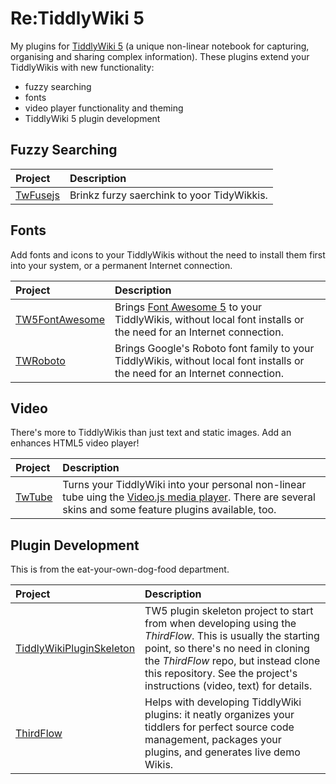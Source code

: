 # Re:TiddlyWiki 5

My plugins for [TiddlyWiki&nbsp;5](https://www.tiddlywiki.com) (a unique non-linear
notebook for capturing, organising and sharing complex information). These
plugins extend your TiddlyWikis with new functionality:

- fuzzy searching
- fonts
- video player functionality and theming
- TiddlyWiki&nbsp;5 plugin development

## Fuzzy Searching

| Project | Description |
| :------ | :---------- |
| [TwFusejs](http://thediveo.github.io/TwFusejs) | Brinkz furzy saerchink to yoor TidyWikkis. |

## Fonts

Add fonts and icons to your TiddlyWikis without the need to install them first
into your system, or a permanent Internet connection.

| Project | Description |
| :------ | :---------- |
| [TW5FontAwesome](http://thediveo.github.io/TW5FontAwesome) | Brings [Font Awesome 5](https://fontawesome.com) to your TiddlyWikis, without local font installs or the need for an Internet connection. |
| [TWRoboto](http://thediveo.github.io/TWRoboto) | Brings Google's Roboto font family to your TiddlyWikis, without local font installs or the need for an Internet connection. |

## Video

There's more to TiddlyWikis than just text and static images. Add an enhances
HTML5 video player!

| Project | Description |
| :------ | :---------- |
| [TwTube](http://thediveo.github.io/TwTube) | Turns your TiddlyWiki into your personal non-linear tube uing the [Video.js media player](https://videojs.com/). There are several skins and some feature plugins available, too. |

## Plugin Development

This is from the eat-your-own-dog-food department.

| Project | Description |
| :------ | :---------- |
| [TiddlyWikiPluginSkeleton](http://thediveo.github.io/TiddlyWikiPluginSkeleton) | TW5 plugin skeleton project to start from when developing using the _ThirdFlow_. This is usually the starting point, so there's no need in cloning the _ThirdFlow_ repo, but instead clone this repository. See the project's instructions (video, text) for details. |
| [ThirdFlow](http://thediveo.github.io/ThirdFlow) | Helps with developing TiddlyWiki plugins: it neatly organizes your tiddlers for perfect source code management, packages your plugins, and generates live demo Wikis. |
